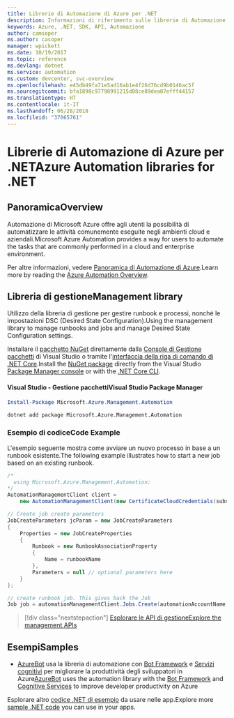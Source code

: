 ```yaml
---
title: Librerie di Automazione di Azure per .NET
description: Informazioni di riferimento sulle librerie di Automazione di Azure per .NET
keywords: Azure, .NET, SDK, API, Automazione
author: camsoper
ms.author: casoper
manager: wpickett
ms.date: 10/19/2017
ms.topic: reference
ms.devlang: dotnet
ms.service: automation
ms.custom: devcenter, svc-overview
ms.openlocfilehash: e45db49fa71e5ad16ab1e4f26d76cd9b0146ac5f
ms.sourcegitcommit: bfa1898c97798991215d08ce89dea87efff44157
ms.translationtype: HT
ms.contentlocale: it-IT
ms.lasthandoff: 06/28/2018
ms.locfileid: "37065761"
---
```

# <a name="azure-automation-libraries-for-net"></a><span data-ttu-id="90693-104">Librerie di Automazione di Azure per .NET</span><span class="sxs-lookup"><span data-stu-id="90693-104">Azure Automation libraries for .NET</span></span>

## <a name="overview"></a><span data-ttu-id="90693-105">Panoramica</span><span class="sxs-lookup"><span data-stu-id="90693-105">Overview</span></span>

<span data-ttu-id="90693-106">Automazione di Microsoft Azure offre agli utenti la possibilità di automatizzare le attività comunemente eseguite negli ambienti cloud e aziendali.</span><span class="sxs-lookup"><span data-stu-id="90693-106">Microsoft Azure Automation provides a way for users to automate the tasks that are commonly performed in a cloud and enterprise environment.</span></span> 

<span data-ttu-id="90693-107">Per altre informazioni, vedere [Panoramica di Automazione di Azure](/azure/automation/automation-intro).</span><span class="sxs-lookup"><span data-stu-id="90693-107">Learn more by reading the [Azure Automation Overview](/azure/automation/automation-intro).</span></span>

## <a name="management-library"></a><span data-ttu-id="90693-108">Libreria di gestione</span><span class="sxs-lookup"><span data-stu-id="90693-108">Management library</span></span>

<span data-ttu-id="90693-109">Utilizzo della libreria di gestione per gestire runbook e processi, nonché le impostazioni DSC (Desired State Configuration).</span><span class="sxs-lookup"><span data-stu-id="90693-109">Using the management library to manage runbooks and jobs and manage Desired State Configuration settings.</span></span>

<span data-ttu-id="90693-110">Installare il [pacchetto NuGet](https://www.nuget.org/packages/Microsoft.Azure.Management.Automation) direttamente dalla [Console di Gestione pacchetti][PackageManager] di Visual Studio o tramite l'[interfaccia della riga di comando di .NET Core][DotNetCLI].</span><span class="sxs-lookup"><span data-stu-id="90693-110">Install the [NuGet package](https://www.nuget.org/packages/Microsoft.Azure.Management.Automation) directly from the Visual Studio [Package Manager console][PackageManager] or with the [.NET Core CLI][DotNetCLI].</span></span>

#### <a name="visual-studio-package-manager"></a><span data-ttu-id="90693-111">Visual Studio - Gestione pacchetti</span><span class="sxs-lookup"><span data-stu-id="90693-111">Visual Studio Package Manager</span></span>

```powershell
Install-Package Microsoft.Azure.Management.Automation
```

```bash
dotnet add package Microsoft.Azure.Management.Automation
```

### <a name="code-example"></a><span data-ttu-id="90693-112">Esempio di codice</span><span class="sxs-lookup"><span data-stu-id="90693-112">Code Example</span></span>

<span data-ttu-id="90693-113">L'esempio seguente mostra come avviare un nuovo processo in base a un runbook esistente.</span><span class="sxs-lookup"><span data-stu-id="90693-113">The following example illustrates how to start a new job based on an existing runbook.</span></span>

```csharp
/*
  using Microsoft.Azure.Management.Automation;
*/
AutomationManagementClient client =
    new AutomationManagementClient(new CertificateCloudCredentials(subscriptionId, cert));

// Create job create parameters
JobCreateParameters jcParam = new JobCreateParameters
{
    Properties = new JobCreateProperties
    {
        Runbook = new RunbookAssociationProperty
        {
            Name = runbookName
        },
        Parameters = null // optional parameters here
    }
};

// create runbook job. This gives back the Job
Job job = automationManagementClient.Jobs.Create(automationAccountName, jcParam).Job;
```

> [!div class="nextstepaction"]
> [<span data-ttu-id="90693-114">Esplorare le API di gestione</span><span class="sxs-lookup"><span data-stu-id="90693-114">Explore the management APIs</span></span>](/dotnet/api/overview/azure/automation/management)

## <a name="samples"></a><span data-ttu-id="90693-115">Esempi</span><span class="sxs-lookup"><span data-stu-id="90693-115">Samples</span></span>

* <span data-ttu-id="90693-116">[AzureBot](https://github.com/Microsoft/AzureBot) usa la libreria di automazione con [Bot Framework](https://docs.microsoft.com/bot-framework/) e [Servizi cognitivi](/cognitive-services) per migliorare la produttività degli sviluppatori in Azure</span><span class="sxs-lookup"><span data-stu-id="90693-116">[AzureBot](https://github.com/Microsoft/AzureBot) uses the automation library with the [Bot Framework](https://docs.microsoft.com/bot-framework/) and [Cognitive Services](/cognitive-services) to improve developer productivity on Azure</span></span>

<span data-ttu-id="90693-117">Esplorare altro [codice .NET di esempio](https://azure.microsoft.com/resources/samples/?platform=dotnet) da usare nelle app.</span><span class="sxs-lookup"><span data-stu-id="90693-117">Explore more [sample .NET code](https://azure.microsoft.com/resources/samples/?platform=dotnet) you can use in your apps.</span></span>

[PackageManager]: https://docs.microsoft.com/nuget/tools/package-manager-console
[DotNetCLI]: https://docs.microsoft.com/dotnet/core/tools/dotnet-add-package
